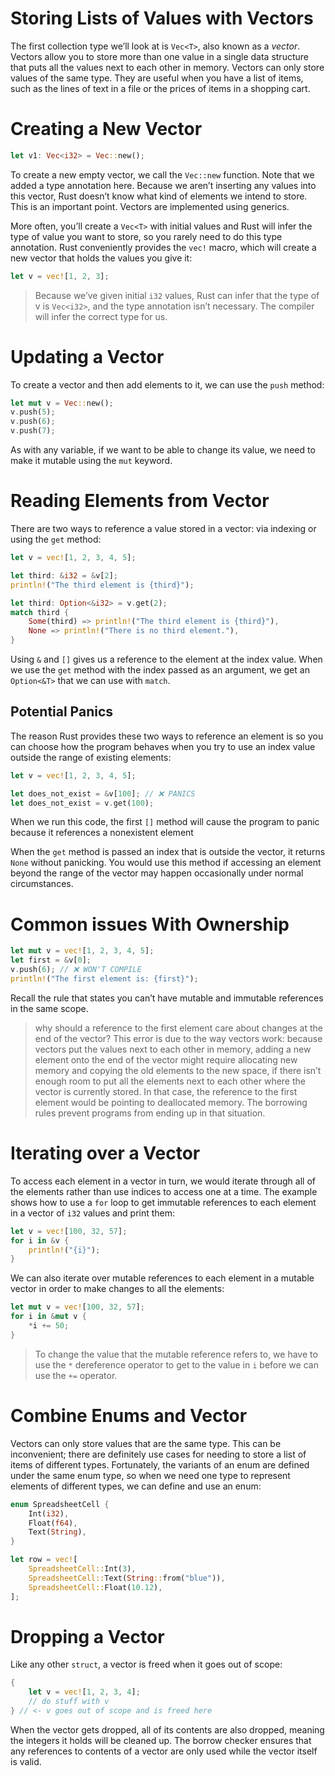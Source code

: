 # Storing Lists of Values with Vectors
The first collection type we’ll look at is `Vec<T>`, also known as a *vector*. Vectors allow you to store more than one value in a single data structure that puts all the values next to each other in memory. Vectors can only store values of the same type. They are useful when you have a list of items, such as the lines of text in a file or the prices of items in a shopping cart.

# Creating a New Vector
```rust
let v1: Vec<i32> = Vec::new();
```
To create a new empty vector, we call the `Vec::new` function. Note that we added a type annotation here. Because we aren’t inserting any values into this vector, Rust doesn’t know what kind of elements we intend to store. This is an important point. Vectors are implemented using generics.

More often, you’ll create a `Vec<T>` with initial values and Rust will infer the type of value you want to store, so you rarely need to do this type annotation. Rust conveniently provides the `vec!` macro, which will create a new vector that holds the values you give it:
```rust
let v = vec![1, 2, 3];
```
> Because we’ve given initial `i32` values, Rust can infer that the type of v is `Vec<i32>`, and the type annotation isn’t necessary. The compiler will infer the correct type for us.

# Updating a Vector
To create a vector and then add elements to it, we can use the `push` method:
```rust
let mut v = Vec::new();
v.push(5);
v.push(6);
v.push(7);
```
As with any variable, if we want to be able to change its value, we need to make it mutable using the `mut` keyword.

# Reading Elements from Vector
There are two ways to reference a value stored in a vector: via indexing or using the `get` method:
```rust
let v = vec![1, 2, 3, 4, 5];

let third: &i32 = &v[2];
println!("The third element is {third}");

let third: Option<&i32> = v.get(2);
match third {
    Some(third) => println!("The third element is {third}"),
    None => println!("There is no third element."),
}
```
Using `&` and `[]` gives us a reference to the element at the index value. When we use the `get` method with the index passed as an argument, we get an `Option<&T>` that we can use with `match`.

## Potential Panics
The reason Rust provides these two ways to reference an element is so you can choose how the program behaves when you try to use an index value outside the range of existing elements:
```rust
let v = vec![1, 2, 3, 4, 5];

let does_not_exist = &v[100]; // ❌ PANICS
let does_not_exist = v.get(100);
```
When we run this code, the first `[]` method will cause the program to panic because it references a nonexistent element

When the `get` method is passed an index that is outside the vector, it returns `None` without panicking. You would use this method if accessing an element beyond the range of the vector may happen occasionally under normal circumstances.

# Common issues With Ownership
```rust
let mut v = vec![1, 2, 3, 4, 5];
let first = &v[0];
v.push(6); // ❌ WON'T COMPILE
println!("The first element is: {first}");
```
Recall the rule that states you can’t have mutable and immutable references in the same scope.

> why should a reference to the first element care about changes at the end of the vector? This error is due to the way vectors work: because vectors put the values next to each other in memory, adding a new element onto the end of the vector might require allocating new memory and copying the old elements to the new space, if there isn’t enough room to put all the elements next to each other where the vector is currently stored. In that case, the reference to the first element would be pointing to deallocated memory. The borrowing rules prevent programs from ending up in that situation.

# Iterating over a Vector
To access each element in a vector in turn, we would iterate through all of the elements rather than use indices to access one at a time. The example shows how to use a `for` loop to get immutable references to each element in a vector of `i32` values and print them:
```rust
let v = vec![100, 32, 57];
for i in &v {
    println!("{i}");
}
```
We can also iterate over mutable references to each element in a mutable vector in order to make changes to all the elements:
```rust
let mut v = vec![100, 32, 57];
for i in &mut v {
    *i += 50;
}
```
> To change the value that the mutable reference refers to, we have to use the `*` dereference operator to get to the value in `i` before we can use the `+=` operator.

# Combine Enums and Vector
Vectors can only store values that are the same type. This can be inconvenient; there are definitely use cases for needing to store a list of items of different types. Fortunately, the variants of an enum are defined under the same enum type, so when we need one type to represent elements of different types, we can define and use an enum:
```rust
enum SpreadsheetCell {
    Int(i32),
    Float(f64),
    Text(String),
}

let row = vec![
    SpreadsheetCell::Int(3),
    SpreadsheetCell::Text(String::from("blue")),
    SpreadsheetCell::Float(10.12),
];
```

# Dropping a Vector
Like any other `struct`, a vector is freed when it goes out of scope:
```rust
{
    let v = vec![1, 2, 3, 4];
    // do stuff with v
} // <- v goes out of scope and is freed here
```
When the vector gets dropped, all of its contents are also dropped, meaning the integers it holds will be cleaned up. The borrow checker ensures that any references to contents of a vector are only used while the vector itself is valid.